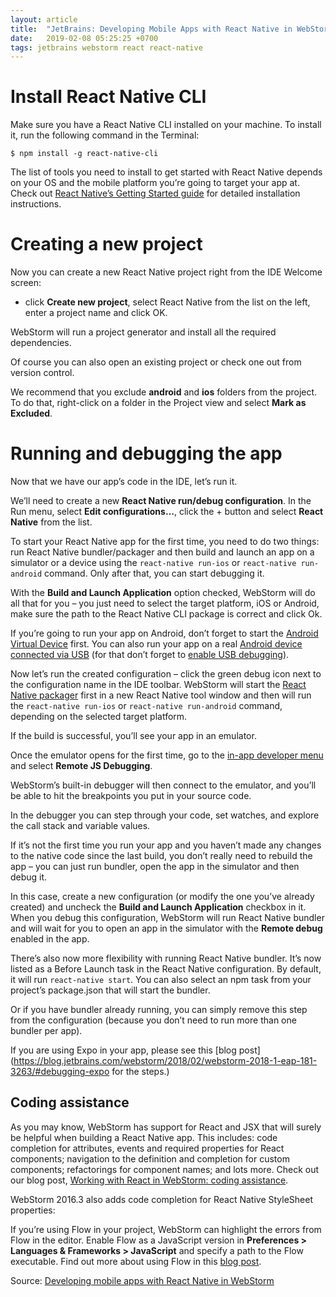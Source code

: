 ```yaml
---
layout: article
title:  "JetBrains: Developing Mobile Apps with React Native in WebStorm"
date:   2019-02-08 05:25:25 +0700
tags: jetbrains webstorm react react-native
---
```


# Install React Native CLI

Make sure you have a React Native CLI installed on your machine. To install it, run the following command in the Terminal:

```
$ npm install -g react-native-cli
```

The list of tools you need to install to get started with React Native depends on your OS and the mobile platform you’re going to target your app at. Check out [React Native’s Getting Started guide](https://facebook.github.io/react-native/docs/getting-started.html) for detailed installation instructions.

# Creating a new project

Now you can create a new React Native project right from the IDE Welcome screen:

- click **Create new project**, select React Native from the list on the left, enter a project name and click OK.

WebStorm will run a project generator and install all the required dependencies.

Of course you can also open an existing project or check one out from version control.

We recommend that you exclude **android** and **ios** folders from the project. To do that, right-click on a folder in the Project view and select **Mark as Excluded**.

# Running and debugging the app

Now that we have our app’s code in the IDE, let’s run it.

We’ll need to create a new **React Native run/debug configuration**. In the Run menu, select **Edit configurations…**, click the + button and select **React Native** from the list.

To start your React Native app for the first time, you need to do two things: run React Native bundler/packager and then build and launch an app on a simulator or a device using the `react-native run-ios` or `react-native run-android` command. Only after that, you can start debugging it.

With the **Build and Launch Application** option checked, WebStorm will do all that for you – you just need to select the target platform, iOS or Android, make sure the path to the React Native CLI package is correct and click Ok.

If you’re going to run your app on Android, don’t forget to start the [Android Virtual Device](https://facebook.github.io/react-native/docs/getting-started.html#starting-the-android-virtual-device) first. You can also run your app on a real [Android device connected via USB](https://facebook.github.io/react-native/docs/running-on-device.html#running-your-app-on-android-devices) (for that don’t forget to [enable USB debugging](https://developer.android.com/training/basics/firstapp/running-app.html)).

Now let’s run the created configuration – click the green debug icon next to the configuration name in the IDE toolbar. WebStorm will start the [React Native packager](https://github.com/facebook/react-native/tree/master/packager) first in a new React Native tool window and then will run the `react-native run-ios` or `react-native run-android` command, depending on the selected target platform.

If the build is successful, you’ll see your app in an emulator.

Once the emulator opens for the first time, go to the [in-app developer menu](https://facebook.github.io/react-native/docs/debugging.html#accessing-the-in-app-developer-menu) and select **Remote JS Debugging**.

WebStorm’s built-in debugger will then connect to the emulator, and you’ll be able to hit the breakpoints you put in your source code.

In the debugger you can step through your code, set watches, and explore the call stack and variable values.

If it’s not the first time you run your app and you haven’t made any changes to the native code since the last build, you don’t really need to rebuild the app – you can just run bundler, open the app in the simulator and then debug it.

In this case, create a new configuration (or modify the one you’ve already created) and uncheck the **Build and Launch Application** checkbox in it. When you debug this configuration, WebStorm will run React Native bundler and will wait for you to open an app in the simulator with the **Remote debug** enabled in the app.

There’s also now more flexibility with running React Native bundler. It’s now listed as a Before Launch task in the React Native configuration. By default, it will run `react-native start`. You can also select an npm task from your project’s package.json that will start the bundler.

Or if you have bundler already running, you can simply remove this step from the configuration (because you don’t need to run more than one bundler per app).

If you are using Expo in your app, please see this [blog post](https://blog.jetbrains.com/webstorm/2018/02/webstorm-2018-1-eap-181-3263/#debugging-expo for the steps.)

## Coding assistance

As you may know, WebStorm has support for React and JSX that will surely be helpful when building a React Native app. This includes: code completion for attributes, events and required properties for React components; navigation to the definition and completion for custom components; refactorings for component names; and lots more. Check out our blog post, [Working with React in WebStorm: coding assistance](https://blog.jetbrains.com/webstorm/2015/10/working-with-reactjs-in-webstorm-coding-assistance/).

WebStorm 2016.3 also adds code completion for React Native StyleSheet properties:

If you’re using Flow in your project, WebStorm can highlight the errors from Flow in the editor. Enable Flow as a JavaScript version in **Preferences > Languages & Frameworks > JavaScript** and specify a path to the Flow executable. Find out more about using Flow in this [blog post](https://blog.jetbrains.com/webstorm/2016/11/using-flow-in-webstorm/).

Source: [Developing mobile apps with React Native in WebStorm](https://blog.jetbrains.com/webstorm/2016/12/developing-mobile-apps-with-react-native-in-webstorm/)
